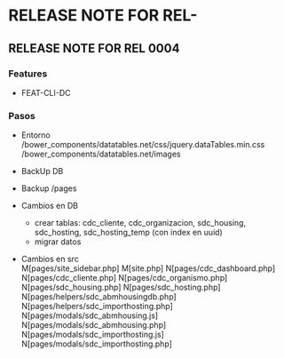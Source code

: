 # RELEASE NOTE FOR REL-

## RELEASE NOTE FOR REL 0004

### Features
- FEAT-CLI-DC

### Pasos

- Entorno
    /bower_components/datatables.net/css/jquery.dataTables.min.css
    /bower_components/datatables.net/images

- BackUp DB                                                                     
- Backup /pages                                                                 
- Cambios en DB       
    - crear tablas: cdc_cliente, cdc_organizacion, sdc_housing, sdc_hosting, sdc_hosting_temp (con index en uuid)
    - migrar datos

- Cambios en src  
        M[pages/site_sidebar.php]
        M[site.php]
        N[pages/cdc_dashboard.php]
        N[pages/cdc_cliente.php]
        N[pages/cdc_organismo.php]
        N[pages/sdc_housing.php]
        N[pages/sdc_hosting.php]    
        N[pages/helpers/sdc_abmhousingdb.php] 
        N[pages/helpers/sdc_importhosting.php]
        N[pages/modals/sdc_abmhousing.js] 
        N[pages/modals/sdc_abmhousing.php]
        N[pages/modals/sdc_importhosting.js]  
        N[pages/modals/sdc_importhosting.php]                                                                   
